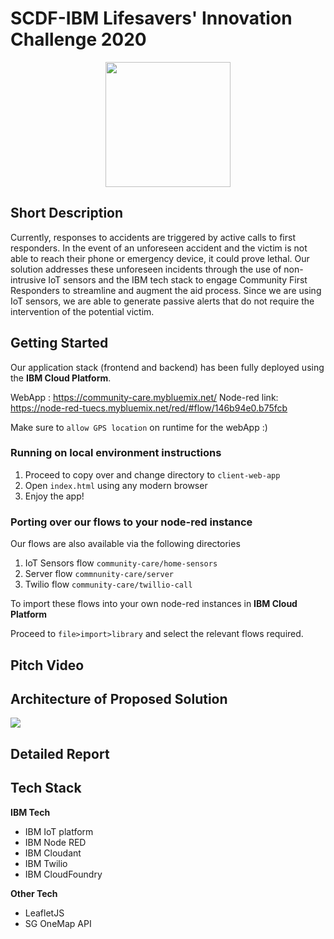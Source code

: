 # SCDF-IBM Lifesavers' Innovation Challenge 2020
<p align="center"> <img src="https://i.imgur.com/2jWhRY9.png" width=200></p>


## Short Description
Currently, responses to accidents are triggered by active calls to first responders. In the event of an unforeseen accident and the victim is not able to reach their phone or emergency device, it could prove lethal. Our solution addresses these unforeseen incidents through the use of non-intrusive IoT sensors and the IBM tech stack to engage Community First Responders to streamline and augment the aid process. Since we are using IoT sensors, we are able to generate passive alerts that do not require the intervention of the potential victim.

## Getting Started

Our application stack (frontend and backend) has been fully deployed using the **IBM Cloud Platform**. 

WebApp : https://community-care.mybluemix.net/
Node-red link: https://node-red-tuecs.mybluemix.net/red/#flow/146b94e0.b75fcb

Make sure to `allow GPS location` on runtime for the webApp :)

### Running on local environment instructions
1. Proceed to copy over and change directory to `client-web-app`
2. Open `index.html` using any modern browser 
3. Enjoy the app! 

### Porting over our flows to your node-red instance
Our flows are also available via the following directories
1. IoT Sensors flow  `community-care/home-sensors`
2. Server flow `commnunity-care/server`
3. Twilio flow `community-care/twillio-call`

To import these flows into your own node-red instances in **IBM Cloud Platform**

Proceed to `file>import>library` and select the relevant flows required.


## Pitch Video


## Architecture of Proposed Solution
![](https://i.imgur.com/n1zjwBu.png)


## Detailed Report

## Tech Stack
**IBM Tech**
* IBM IoT platform
* IBM Node RED
* IBM Cloudant
* IBM Twilio
* IBM CloudFoundry

**Other Tech**
* LeafletJS
* SG OneMap API



